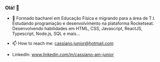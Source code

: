### Olá! 👋

- 🌱  Formado bacharel em Educação Física e migrando para a área de T.I.
       Estudando programação e desenvolvimento na plataforma Rocketseat.
       Desenvolvendo habilidades em HTML, CSS, Javascript, ReactJS, Typescript, Node.js, SQL e mais...

- 📫 How to reach me: cassiano.junior@hotmail.com
- LinkedIn: www.linkedin.com/in/cassiano-am-junior
              
